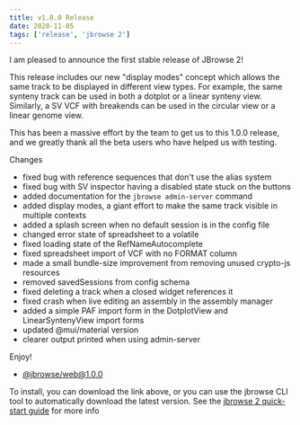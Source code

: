 ```yaml
---
title: v1.0.0 Release
date: 2020-11-05
tags: ['release', 'jbrowse 2']
---
```


I am pleased to announce the first stable release of JBrowse 2!

This release includes our new "display modes" concept which allows the same
track to be displayed in different view types. For example, the same synteny
track can be used in both a dotplot or a linear synteny view. Similarly, a SV
VCF with breakends can be used in the circular view or a linear genome view.

This has been a massive effort by the team to get us to this 1.0.0 release, and
we greatly thank all the beta users who have helped us with testing.

Changes

- fixed bug with reference sequences that don't use the alias system
- fixed bug with SV inspector having a disabled state stuck on the buttons
- added documentation for the `jbrowse admin-server` command
- added display modes, a giant effort to make the same track visible in multiple
  contexts
- added a splash screen when no default session is in the config file
- changed error state of spreadsheet to a volatile
- fixed loading state of the RefNameAutocomplete
- fixed spreadsheet import of VCF with no FORMAT column
- made a small bundle-size improvement from removing unused crypto-js resources
- removed savedSessions from config schema
- fixed deleting a track when a closed widget references it
- fixed crash when live editing an assembly in the assembly manager
- added a simple PAF import form in the DotplotView and LinearSyntenyView import
  forms
- updated @mui/material version
- clearer output printed when using admin-server

Enjoy!

- [@jbrowse/web@1.0.0](https://github.com/GMOD/jbrowse-components/releases/tag/@jbrowse/web@1.0.0)

To install, you can download the link above, or you can use the jbrowse CLI tool
to automatically download the latest version. See the
[jbrowse 2 quick-start guide](https://jbrowse.org/jb2/docs/quickstart_web) for
more info
